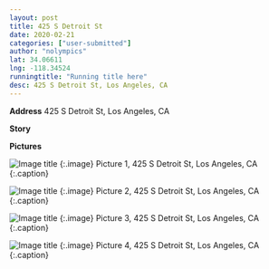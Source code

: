 ```yaml
---
layout: post
title: 425 S Detroit St
date: 2020-02-21
categories: ["user-submitted"]
author: "nolympics"
lat: 34.06611
lng: -118.34524
runningtitle: "Running title here"
desc: 425 S Detroit St, Los Angeles, CA
---
```

**Address**
425 S Detroit St, Los Angeles, CA

**Story**
 

**Pictures**

 ![Image title](https://dl.airtable.com/.attachmentThumbnails/f3c6dbfcb7a746bf208adb1c3ac172bc/084f9f10)
   {:.image}
Picture 1, 425 S Detroit St, Los Angeles, CA
   {:.caption}


![Image title](https://dl.airtable.com/.attachmentThumbnails/1f2862b3c3ecd79d3ced4945ad1d8ada/9cd1d82e)
   {:.image}
Picture 2, 425 S Detroit St, Los Angeles, CA
   {:.caption}


![Image title](https://dl.airtable.com/.attachmentThumbnails/9a4645a0c8502fb5ef758bfef2f00bd3/99d22187)
   {:.image}
Picture 3, 425 S Detroit St, Los Angeles, CA
   {:.caption}


![Image title](https://dl.airtable.com/.attachmentThumbnails/54c707572a0505d2857fef3bc6e84948/29b0214e)
   {:.image}
Picture 4, 425 S Detroit St, Los Angeles, CA
   {:.caption}
